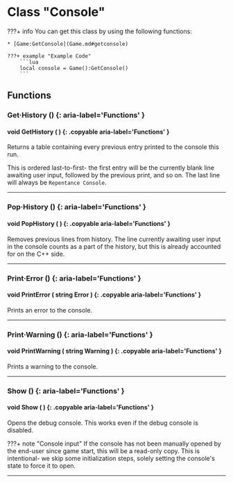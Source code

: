 # Class "Console"

???+ info
    You can get this class by using the following functions:

    * [Game:GetConsole](Game.md#getconsole)

    ???+ example "Example Code"
        ```lua
        local console = Game():GetConsole()
        ```
        
## Functions

### Get·History () {: aria-label='Functions' }
#### void GetHistory ( ) {: .copyable aria-label='Functions' }
Returns a table containing every previous entry printed to the console this run.

This is ordered last-to-first- the first entry will be the currently blank line awaiting user input, followed by the previous print, and so on. The last line will always be `Repentance Console`.

___
### Pop·History () {: aria-label='Functions' }
#### void PopHistory ( ) {: .copyable aria-label='Functions' }
Removes previous lines from history. The line currently awaiting user input in the console counts as a part of the history, but this is already accounted for on the C++ side.

___
### Print·Error () {: aria-label='Functions' }
#### void PrintError ( string Error ) {: .copyable aria-label='Functions' }
Prints an error to the console.

___
### Print·Warning () {: aria-label='Functions' }
#### void PrintWarning ( string Warning ) {: .copyable aria-label='Functions' }
Prints a warning to the console.

___
### Show () {: aria-label='Functions' }
#### void Show ( ) {: .copyable aria-label='Functions' }
Opens the debug console. This works even if the debug console is disabled.

???+ note "Console input"
    If the console has not been manually opened by the end-user since game start, this will be a read-only copy. This is intentional- we skip some initialization steps, solely setting the console's state to force it to open.
	
___
